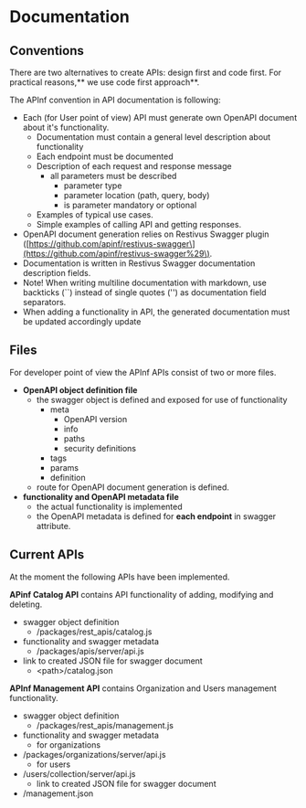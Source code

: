 # Documentation

## Conventions

There are two alternatives to create APIs: design first and code first. For practical reasons,** we use code first approach**.

The APInf convention in API documentation is following:

* Each \(for User point of view\) API must generate own OpenAPI document about it's functionality.
  * Documentation must contain a general level description about functionality
  * Each endpoint must be documented
  * Description of each request and response message
    * all parameters must be described
      * parameter type
      * parameter location \(path, query, body\)
      * is parameter mandatory or optional
  * Examples of typical use cases.
  * Simple examples of calling API and getting responses.
* OpenAPI document generation relies on Restivus Swagger plugin \([https://github.com/apinf/restivus-swagger\](https://github.com/apinf/restivus-swagger%29\).
* Documentation is written in Restivus Swagger documentation description fields.
* Note! When writing multiline documentation with markdown, use backticks \(\`\`\) instead of single quotes \(''\) as documentation field separators.
* When adding a functionality in API, the generated documentation must be updated accordingly update

## Files

For developer point of view the APInf APIs consist of two or more files.

* **OpenAPI object definition file** 
  * the swagger object is defined and exposed for use of functionality 
    * meta
      * OpenAPI version
      * info
      * paths
      * security definitions
    * tags
    * params
    * definition
  * route for OpenAPI document generation is defined.
* **functionality and OpenAPI metadata file**
  * the actual functionality is implemented 
  * the OpenAPI metadata is defined for **each endpoint** in swagger attribute.

## Current APIs

At the moment the following APIs have been implemented.

**APinf Catalog API** contains API functionality of adding, modifying and deleting.

* swagger object definition 
  * /packages/rest\_apis/catalog.js
* functionality and swagger metadata 
  * /packages/apis/server/api.js
* link to created JSON file for swagger document 
  * &lt;path&gt;/catalog.json

**APInf Management API** contains Organization and Users management functionality.

* swagger object definition
  * /packages/rest\_apis/management.js
* functionality and swagger metadata
  * for organizations
* /packages/organizations/server/api.js 
  * for users
* /users/collection/server/api.js 
  * link to created JSON file for swagger document
* /management.json



